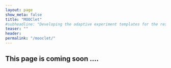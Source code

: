 ```yaml
---
layout: page
show_meta: false
title: "MOOClet"
#subheadline: "Developing the adaptive experiment templates for the researchers from Pyschology"
teaser: ""
header:
permalink: "/mooclet/"
---
```

## This page is coming soon ....
